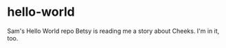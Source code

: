 hello-world
===========

Sam's Hello World repo
Betsy is reading me a story about Cheeks. I'm in it, too.
